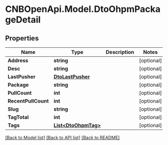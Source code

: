 # CNBOpenApi.Model.DtoOhpmPackageDetail

## Properties

Name | Type | Description | Notes
------------ | ------------- | ------------- | -------------
**Address** | **string** |  | [optional] 
**Desc** | **string** |  | [optional] 
**LastPusher** | [**DtoLastPusher**](DtoLastPusher.md) |  | [optional] 
**Package** | **string** |  | [optional] 
**PullCount** | **int** |  | [optional] 
**RecentPullCount** | **int** |  | [optional] 
**Slug** | **string** |  | [optional] 
**TagTotal** | **int** |  | [optional] 
**Tags** | [**List&lt;DtoOhpmTag&gt;**](DtoOhpmTag.md) |  | [optional] 

[[Back to Model list]](../../README.md#documentation-for-models) [[Back to API list]](../../README.md#documentation-for-api-endpoints) [[Back to README]](../../README.md)

